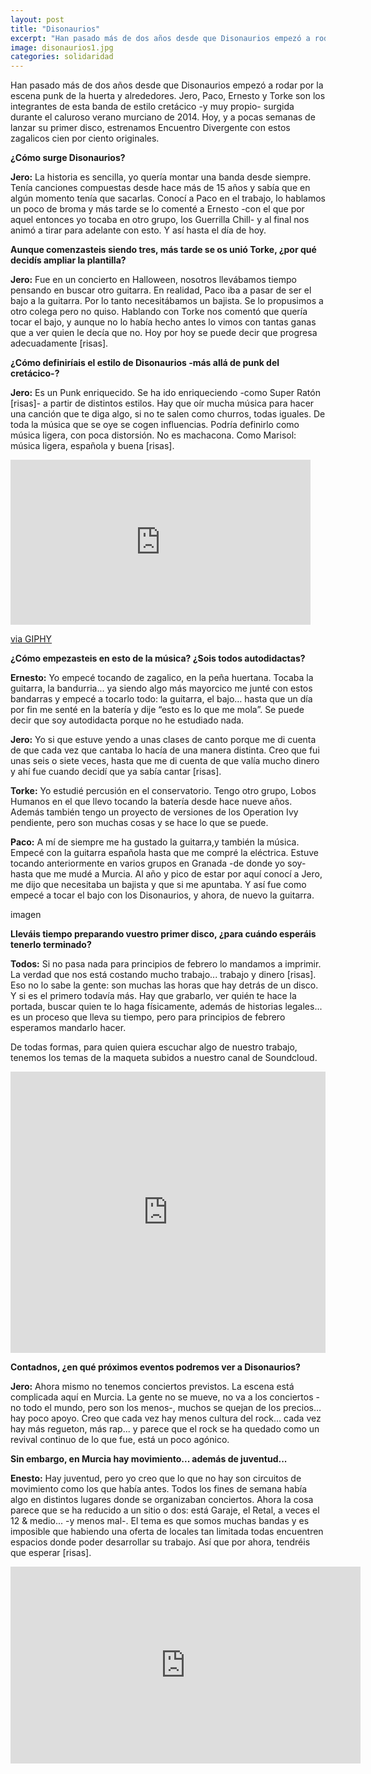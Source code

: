 ```yaml
---
layout: post
title: "Disonaurios"
excerpt: "Han pasado más de dos años desde que Disonaurios empezó a rodar por la escena punk de la huerta y alrededores. Jero, Paco, Ernesto y Torke son los integrantes de esta banda de estilo cretácico -y muy propio- surgida durante el caluroso verano murciano de 2014. Hoy, y a pocas semanas de lanzar su primer disco, estrenamos Encuentro Divergente con estos zagalicos cien por ciento originales."
image: disonaurios1.jpg
categories: solidaridad
---
```


  Han pasado más de dos años desde que Disonaurios empezó a rodar por la escena punk de la huerta y alrededores. Jero, Paco, Ernesto y Torke son los integrantes de esta banda de estilo cretácico -y muy propio- surgida durante el caluroso verano murciano de 2014. Hoy, y a pocas semanas de lanzar su primer disco, estrenamos Encuentro Divergente con estos zagalicos cien por ciento originales.

**¿Cómo surge Disonaurios?**

**Jero:** La historia es sencilla, yo quería montar una banda desde siempre. Tenía canciones compuestas desde hace más de 15 años y sabía que en algún momento tenía que sacarlas. Conocí a Paco en el trabajo, lo hablamos un poco de broma y más tarde se lo comenté a Ernesto -con el que por aquel entonces yo tocaba en otro grupo, los Guerrilla Chill- y al final nos animó a tirar para adelante con esto. Y así hasta el día de hoy.

**Aunque comenzasteis siendo tres, más tarde se os unió Torke, ¿por qué decidís ampliar la plantilla?**

**Jero:** Fue en un concierto en Halloween, nosotros llevábamos tiempo pensando en buscar otro guitarra. En realidad, Paco iba a pasar de ser el bajo a la guitarra. Por lo tanto necesitábamos un bajista. Se lo propusimos a otro colega pero no quiso. Hablando con Torke nos comentó que quería tocar el bajo, y aunque no lo había hecho antes lo vimos con tantas ganas que a ver quien le decía que no. Hoy por hoy se puede decir que progresa adecuadamente [risas].

**¿Cómo definiríais el estilo de Disonaurios -más allá de punk del cretácico-?**

**Jero:** Es un Punk enriquecido. Se ha ido enriqueciendo -como Super Ratón [risas]- a partir de distintos estilos. Hay que oír mucha música para hacer una canción que te diga algo, si no te salen como churros, todas iguales. De toda la música que se oye se cogen influencias. Podría definirlo como música ligera, con poca distorsión. No es machacona. Como Marisol: música ligera, española y buena [risas]. 

<iframe src="https://giphy.com/embed/vr1qp5EWu3nHO" width="480" height="264" frameBorder="0" class="giphy-embed" allowFullScreen></iframe><p><a href="https://giphy.com/gifs/vr1qp5EWu3nHO">via GIPHY</a></p>

**¿Cómo empezasteis en esto de la música? ¿Sois todos autodidactas?**

**Ernesto:** Yo empecé tocando de zagalico, en la peña huertana. Tocaba la guitarra, la bandurria... ya siendo algo más mayorcico me junté con estos bandarras y empecé a tocarlo todo: la guitarra, el bajo… hasta que un día por fin me senté en la batería y dije “esto es lo que me mola”. Se puede decir que soy autodidacta porque no he estudiado nada.

**Jero:** Yo si que estuve yendo a unas clases de canto porque me di cuenta de que cada vez que cantaba lo hacía de una manera distinta. Creo que fui unas seis o siete veces, hasta que me di cuenta de que valía mucho dinero y ahí fue cuando decidí que ya sabía cantar [risas].

**Torke:** Yo estudié percusión en el conservatorio. Tengo otro grupo, Lobos Humanos en el que llevo tocando la batería desde hace nueve años. Además también tengo un proyecto de versiones de los Operation Ivy pendiente, pero son muchas cosas y se hace lo que se puede.

**Paco:** A mí de siempre me ha gustado la guitarra,y también la música. Empecé con la guitarra española hasta que me compré la eléctrica. Estuve tocando anteriormente en varios grupos en Granada -de donde yo soy- hasta que me mudé a Murcia. Al año y pico de estar por aquí conocí a Jero, me dijo que necesitaba un bajista y que si me apuntaba. Y así fue como empecé a tocar el bajo con los Disonaurios, y ahora, de nuevo la guitarra.

imagen

**Lleváis tiempo preparando vuestro primer disco, ¿para cuándo esperáis tenerlo terminado?**


**Todos:** Si no pasa nada para principios de febrero lo mandamos a imprimir. La verdad que nos está costando mucho trabajo... trabajo y dinero [risas]. Eso no lo sabe la gente: son muchas las horas que hay detrás de un disco. Y si es el primero todavía más. Hay que grabarlo, ver quién te hace la portada, buscar quien te lo haga físicamente, además de historias legales... es un proceso que lleva su tiempo, pero para principios de febrero esperamos mandarlo hacer.

De todas formas, para quien quiera escuchar algo de nuestro trabajo, tenemos los temas de la maqueta subidos a nuestro canal de Soundcloud.

<iframe width="100%" height="450" scrolling="no" frameborder="no" src="https://w.soundcloud.com/player/?url=https%3A//api.soundcloud.com/playlists/58687780&amp;auto_play=false&amp;hide_related=false&amp;show_comments=true&amp;show_user=true&amp;show_reposts=false&amp;visual=true"></iframe>

**Contadnos, ¿en qué próximos eventos podremos ver a Disonaurios?**

**Jero:** Ahora mismo no tenemos conciertos previstos. La escena está complicada aquí en Murcia. La gente no se mueve, no va a los conciertos -no todo el mundo, pero son los menos-, muchos se quejan de los precios… hay poco apoyo. Creo que cada vez hay menos cultura del rock… cada vez hay más regueton, más rap... y parece que el rock se ha quedado como un revival continuo de lo que fue, está un poco agónico.

**Sin embargo, en Murcia hay movimiento... además de juventud...**

**Enesto:** Hay juventud, pero yo creo que lo que no hay son circuitos de movimiento como los que había antes. Todos los fines de semana había algo en distintos lugares donde se organizaban conciertos. Ahora la cosa parece que se ha reducido a un sitio o dos: está Garaje, el Retal, a veces el 12 & medio... -y menos mal-. El tema es que somos muchas bandas y es imposible que habiendo una oferta de locales tan limitada todas encuentren espacios donde poder desarrollar su trabajo. Así que por ahora, tendréis que esperar [risas].

<iframe width="560" height="315" src="https://www.youtube.com/embed/qwUWKyfIbvg" frameborder="0" allowfullscreen></iframe>
                              
